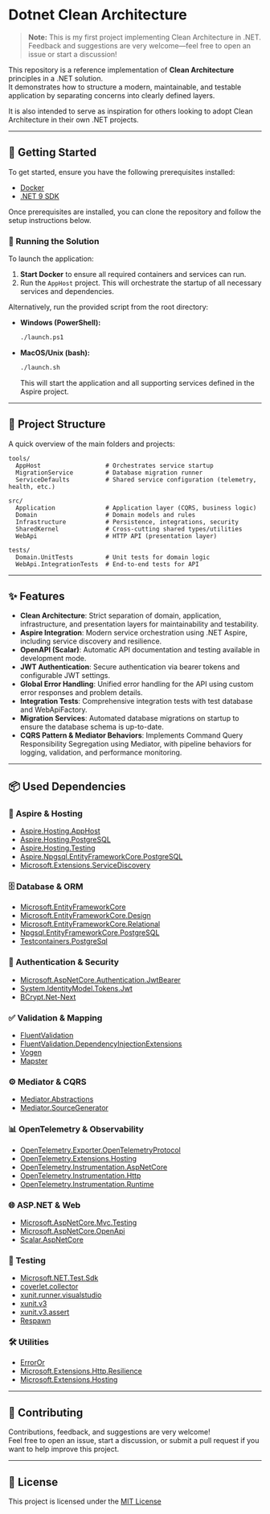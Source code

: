 # Dotnet Clean Architecture

> **Note:** This is my first project implementing Clean Architecture in .NET. Feedback and suggestions are very welcome—feel free to open an issue or start a discussion!

This repository is a reference implementation of **Clean Architecture** principles in a .NET solution.  
It demonstrates how to structure a modern, maintainable, and testable application by separating concerns into clearly defined layers.

It is also intended to serve as inspiration for others looking to adopt Clean Architecture in their own .NET projects.

---

## 🚀 Getting Started

To get started, ensure you have the following prerequisites installed:

- [Docker](https://www.docker.com/get-started)
- [.NET 9 SDK](https://dotnet.microsoft.com/en-us/download/dotnet/9.0)

Once prerequisites are installed, you can clone the repository and follow the setup instructions below.

### 🏁 Running the Solution

To launch the application:

1. **Start Docker** to ensure all required containers and services can run.
2. Run the `AppHost` project. This will orchestrate the startup of all necessary services and dependencies.

Alternatively, run the provided script from the root directory:

- **Windows (PowerShell):**
  ```bash
  ./launch.ps1
  ```
- **MacOS/Unix (bash):**
  ```bash
  ./launch.sh
  ```
  This will start the application and all supporting services defined in the Aspire project.

---

## 📁 Project Structure

A quick overview of the main folders and projects:
```
tools/
  AppHost                  # Orchestrates service startup
  MigrationService         # Database migration runner
  ServiceDefaults          # Shared service configuration (telemetry, health, etc.)

src/
  Application              # Application layer (CQRS, business logic)
  Domain                   # Domain models and rules
  Infrastructure           # Persistence, integrations, security
  SharedKernel             # Cross-cutting shared types/utilities
  WebApi                   # HTTP API (presentation layer)

tests/
  Domain.UnitTests         # Unit tests for domain logic
  WebApi.IntegrationTests  # End-to-end tests for API
```

---

## ✨ Features

- **Clean Architecture**: Strict separation of domain, application, infrastructure, and presentation layers for maintainability and testability.
- **Aspire Integration**: Modern service orchestration using .NET Aspire, including service discovery and resilience.
- **OpenAPI (Scalar)**: Automatic API documentation and testing available in development mode.
- **JWT Authentication**: Secure authentication via bearer tokens and configurable JWT settings.
- **Global Error Handling**: Unified error handling for the API using custom error responses and problem details.
- **Integration Tests**: Comprehensive integration tests with test database and WebApiFactory.
- **Migration Services**: Automated database migrations on startup to ensure the database schema is up-to-date.
- **CQRS Pattern & Mediator Behaviors**: Implements Command Query Responsibility Segregation using Mediator, with pipeline behaviors for logging, validation, and performance monitoring.

---

## 📦 Used Dependencies

### 🔧 Aspire & Hosting
- [Aspire.Hosting.AppHost](https://www.nuget.org/packages/Aspire.Hosting.AppHost)
- [Aspire.Hosting.PostgreSQL](https://www.nuget.org/packages/Aspire.Hosting.PostgreSQL)
- [Aspire.Hosting.Testing](https://www.nuget.org/packages/Aspire.Hosting.Testing)
- [Aspire.Npgsql.EntityFrameworkCore.PostgreSQL](https://www.nuget.org/packages/Aspire.Npgsql.EntityFrameworkCore.PostgreSQL)
- [Microsoft.Extensions.ServiceDiscovery](https://www.nuget.org/packages/Microsoft.Extensions.ServiceDiscovery)

### 🗄️ Database & ORM
- [Microsoft.EntityFrameworkCore](https://www.nuget.org/packages/Microsoft.EntityFrameworkCore)
- [Microsoft.EntityFrameworkCore.Design](https://www.nuget.org/packages/Microsoft.EntityFrameworkCore.Design)
- [Microsoft.EntityFrameworkCore.Relational](https://www.nuget.org/packages/Microsoft.EntityFrameworkCore.Relational)
- [Npgsql.EntityFrameworkCore.PostgreSQL](https://www.nuget.org/packages/Npgsql.EntityFrameworkCore.PostgreSQL)
- [Testcontainers.PostgreSql](https://www.nuget.org/packages/Testcontainers.PostgreSql)

### 🔐 Authentication & Security
- [Microsoft.AspNetCore.Authentication.JwtBearer](https://www.nuget.org/packages/Microsoft.AspNetCore.Authentication.JwtBearer)
- [System.IdentityModel.Tokens.Jwt](https://www.nuget.org/packages/System.IdentityModel.Tokens.Jwt)
- [BCrypt.Net-Next](https://www.nuget.org/packages/BCrypt.Net-Next)

### ✅ Validation & Mapping
- [FluentValidation](https://www.nuget.org/packages/FluentValidation)
- [FluentValidation.DependencyInjectionExtensions](https://www.nuget.org/packages/FluentValidation.DependencyInjectionExtensions)
- [Vogen](https://www.nuget.org/packages/Vogen)
- [Mapster](https://www.nuget.org/packages/Mapster)

### ⚙️ Mediator & CQRS
- [Mediator.Abstractions](https://www.nuget.org/packages/Mediator.Abstractions)
- [Mediator.SourceGenerator](https://www.nuget.org/packages/Mediator.SourceGenerator)

### 📊 OpenTelemetry & Observability
- [OpenTelemetry.Exporter.OpenTelemetryProtocol](https://www.nuget.org/packages/OpenTelemetry.Exporter.OpenTelemetryProtocol)
- [OpenTelemetry.Extensions.Hosting](https://www.nuget.org/packages/OpenTelemetry.Extensions.Hosting)
- [OpenTelemetry.Instrumentation.AspNetCore](https://www.nuget.org/packages/OpenTelemetry.Instrumentation.AspNetCore)
- [OpenTelemetry.Instrumentation.Http](https://www.nuget.org/packages/OpenTelemetry.Instrumentation.Http)
- [OpenTelemetry.Instrumentation.Runtime](https://www.nuget.org/packages/OpenTelemetry.Instrumentation.Runtime)

### 🌐 ASP.NET & Web
- [Microsoft.AspNetCore.Mvc.Testing](https://www.nuget.org/packages/Microsoft.AspNetCore.Mvc.Testing)
- [Microsoft.AspNetCore.OpenApi](https://www.nuget.org/packages/Microsoft.AspNetCore.OpenApi)
- [Scalar.AspNetCore](https://www.nuget.org/packages/Scalar.AspNetCore)

### 🧪 Testing
- [Microsoft.NET.Test.Sdk](https://www.nuget.org/packages/Microsoft.NET.Test.Sdk)
- [coverlet.collector](https://www.nuget.org/packages/coverlet.collector)
- [xunit.runner.visualstudio](https://www.nuget.org/packages/xunit.runner.visualstudio)
- [xunit.v3](https://www.nuget.org/packages/xunit.v3)
- [xunit.v3.assert](https://www.nuget.org/packages/xunit.v3.assert)
- [Respawn](https://www.nuget.org/packages/Respawn)

### 🛠️ Utilities
- [ErrorOr](https://www.nuget.org/packages/ErrorOr)
- [Microsoft.Extensions.Http.Resilience](https://www.nuget.org/packages/Microsoft.Extensions.Http.Resilience)
- [Microsoft.Extensions.Hosting](https://www.nuget.org/packages/Microsoft.Extensions.Hosting)

---

## 🤝 Contributing

Contributions, feedback, and suggestions are very welcome!  
Feel free to open an issue, start a discussion, or submit a pull request if you want to help improve this project.

---

## 📝 License

This project is licensed under the [MIT License](/LICENSE)